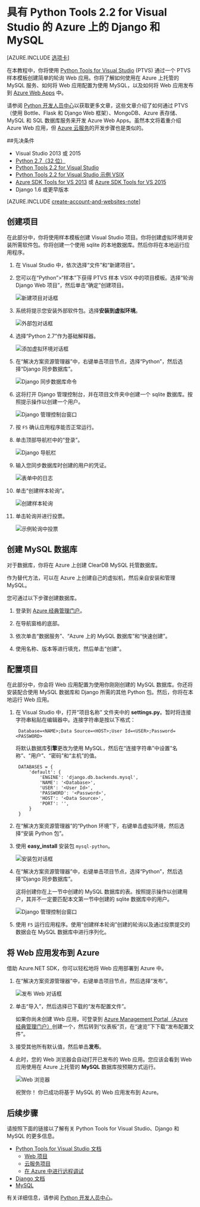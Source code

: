 <properties 
	pageTitle="具有 Python Tools 2.2 for Visual Studio 的 Azure 上的 Django 和 MySQL" 
	description="了解如何使用 Python Tools for Visual Studio 来创建在 MySQL 数据库实例中存储数据的 Django Web 应用，以及将应用部署到 Azure Web Apps 中。" 
	services="app-service\web" 
	documentationCenter="python" 
	authors="huguesv" 
	manager="wpickett" 
	editor=""/>

<tags
	ms.service="app-service-web"
	ms.date="06/01/2016"
	wacn.date="07/04/2016"/>

# 具有 Python Tools 2.2 for Visual Studio 的 Azure 上的 Django 和 MySQL 

[AZURE.INCLUDE [选项卡](../includes/app-service-web-get-started-nav-tabs.md)]

在本教程中，你将使用 [Python Tools for Visual Studio] (PTVS) 通过一个 PTVS 样本模板创建简单的轮询 Web 应用。你将了解如何使用在 Azure 上托管的 MySQL 服务、如何将 Web 应用配置为使用 MySQL，以及如何将 Web 应用发布到 [Azure Web Apps](/documentation/services/web-sites/) 中。

请参阅 [Python 开发人员中心]以获取更多文章，这些文章介绍了如何通过 PTVS（使用 Bottle、Flask 和 Django Web 框架）、MongoDB、Azure 表存储、MySQL 和 SQL 数据库服务来开发 Azure Web Apps。虽然本文将着重介绍 Azure Web 应用，但 [Azure 云服务]的开发步骤也是类似的。

##<a name="prerequisites"></a>先决条件

 - Visual Studio 2013 或 2015
 - [Python 2.7（32 位）]
 - [Python Tools 2.2 for Visual Studio]
 - [Python Tools 2.2 for Visual Studio 示例 VSIX]
 - [Azure SDK Tools for VS 2013] 或 [Azure SDK Tools for VS 2015]
 - Django 1.6 或更早版本

[AZURE.INCLUDE [create-account-and-websites-note](../includes/create-account-and-websites-note.md)]

## 创建项目

在此部分中，你将使用样本模板创建 Visual Studio 项目。你将创建虚拟环境并安装所需软件包。你将创建一个使用 sqlite 的本地数据库。然后你将在本地运行应用程序。

1. 在 Visual Studio 中，依次选择“文件”和“新建项目”。

1. 您可以在“Python”>“样本”下获得 PTVS 样本 VSIX 中的项目模板。选择“轮询 Django Web 项目”，然后单击“确定”创建项目。

    ![新建项目对话框](./media/web-sites-python-ptvs-django-mysql/PollsDjangoNewProject.png)

1. 系统将提示您安装外部软件包。选择**安装到虚拟环境**。

    ![外部包对话框](./media/web-sites-python-ptvs-django-mysql/PollsDjangoExternalPackages.png)

1. 选择“Python 2.7”作为基础解释器。

    ![添加虚拟环境对话框](./media/web-sites-python-ptvs-django-mysql/PollsCommonAddVirtualEnv.png)

1. 在“解决方案资源管理器”中，右键单击项目节点，选择“Python”，然后选择“Django 同步数据库”。

    ![Django 同步数据库命令](./media/web-sites-python-ptvs-django-mysql/PollsDjangoSyncDB.png)

1. 这将打开 Django 管理控制台，并在项目文件夹中创建一个 sqlite 数据库。按照提示操作以创建一个用户。

    ![Django 管理控制台窗口](./media/web-sites-python-ptvs-django-mysql/PollsDjangoConsole.png)

1. 按 `F5` 确认应用程序能否正常运行。

1. 单击顶部导航栏中的“登录”。

    ![Django 导航栏](./media/web-sites-python-ptvs-django-mysql/PollsDjangoCommonBrowserLocalMenu.png)

1. 输入您同步数据库时创建的用户的凭证。

    ![表单中的日志](./media/web-sites-python-ptvs-django-mysql/PollsDjangoCommonBrowserLocalLogin.png)

1. 单击“创建样本轮询”。

    ![创建样本轮询](./media/web-sites-python-ptvs-django-mysql/PollsDjangoCommonBrowserNoPolls.png)

1. 单击轮询并进行投票。

    ![示例轮询中投票](./media/web-sites-python-ptvs-django-mysql/PollsDjangoSqliteBrowser.png)

## 创建 MySQL 数据库

对于数据库，你将在 Azure 上创建 ClearDB MySQL 托管数据库。

作为替代方法，可以在 Azure 上创建自己的虚拟机，然后亲自安装和管理 MySQL。

您可通过以下步骤创建数据库。

1. 登录到 [Azure 经典管理门户]。

1.  在导航窗格的底部。

1.  依次单击“数据服务”、“Azure 上的 MySQL 数据库”和“快速创建”。

1.  使用名称、版本等进行填充，然后单击“创建”。

## 配置项目

在此部分中，你会将 Web 应用配置为使用你刚刚创建的 MySQL 数据库。你还将安装配合使用 MySQL 数据库和 Django 所需的其他 Python 包。然后，你将在本地运行 Web 应用。

1. 在 Visual Studio 中，打开“项目名称” 文件夹中的 **settings.py**。暂时将连接字符串粘贴在编辑器中。连接字符串是按以下格式：

        Database=<NAME>;Data Source=<HOST>;User Id=<USER>;Password=<PASSWORD>

    将默认数据库**引擎**更改为使用 MySQL，然后在“连接字符串”中设置“名称”、“用户”、“密码”和“主机”的值。

        DATABASES = {
            'default': {
                'ENGINE': 'django.db.backends.mysql',
                'NAME': '<Database>',
                'USER': '<User Id>',
                'PASSWORD': '<Password>',
                'HOST': '<Data Source>',
                'PORT': '',
            }
        }


1. 在“解决方案资源管理器”的“Python 环境”下，右键单击虚拟环境，然后选择“安装 Python 包”。

1. 使用 **easy\_install** 安装包 `mysql-python`。

    ![安装包对话框](./media/web-sites-python-ptvs-django-mysql/PollsDjangoMySQLInstallPackage.png)

1. 在“解决方案资源管理器”中，右键单击项目节点，选择“Python”，然后选择“Django 同步数据库”。

    这将创建你在上一节中创建的 MySQL 数据库的表。按照提示操作以创建用户，其并不一定要匹配本文第一节中创建的 sqlite 数据库中的用户。

    ![Django 管理控制台窗口](./media/web-sites-python-ptvs-django-mysql/PollsDjangoConsole.png)

1. 使用 `F5` 运行应用程序。使用“创建样本轮询”创建的轮询以及通过投票提交的数据会在 MySQL 数据库中进行序列化。

## 将 Web 应用发布到 Azure

借助 Azure.NET SDK，你可以轻松地将 Web 应用部署到 Azure 中。

1. 在“解决方案资源管理器”中，右键单击项目节点，然后选择“发布”。

    ![发布 Web 对话框](./media/web-sites-python-ptvs-django-mysql/PollsCommonPublishWebSiteDialog.png)

1.  单击“导入”，然后选择已下载的“发布配置文件”。

	如果你尚未创建 Web 应用，可登录到 [Azure Management Portal（Azure 经典管理门户）](https://manage.windowsazure.cn/)创建一个，然后转到“仪表板”页，在“速览”下下载“发布配置文件”。

1. 接受其他所有默认值，然后单击**发布**。

1. 此时，您的 Web 浏览器会自动打开已发布的 Web 应用。您应该会看到 Web 应用使用在 Azure 上托管的 **MySQL** 数据库按预期方式运行。

    ![Web 浏览器](./media/web-sites-python-ptvs-django-mysql/PollsDjangoAzureBrowser.png)

    祝贺你！ 你已成功将基于 MySQL 的 Web 应用发布到 Azure。

## 后续步骤

请按照下面的链接以了解有关 Python Tools for Visual Studio、Django 和 MySQL 的更多信息。

- [Python Tools for Visual Studio 文档]
  - [Web 项目]
  - [云服务项目]
  - [在 Azure 中进行远程调试]
- [Django 文档]
- [MySQL]

有关详细信息，请参阅 [Python 开发人员中心](/develop/python/)。

<!--Link references-->

[Python 开发人员中心]: /develop/python/
[Azure 云服务]: /documentation/articles/cloud-services-python-ptvs/

<!--External Link references-->

[Azure 经典管理门户]: https://manage.windowsazure.cn
[Python Tools for Visual Studio]: http://aka.ms/ptvs
[Python Tools 2.2 for Visual Studio]: http://go.microsoft.com/fwlink/?LinkID=624025
[Python Tools 2.2 for Visual Studio 示例 VSIX]: http://go.microsoft.com/fwlink/?LinkID=624025
[Azure SDK Tools for VS 2013]: http://go.microsoft.com/fwlink/?LinkId=323510
[Azure SDK Tools for VS 2015]: http://go.microsoft.com/fwlink/?LinkId=518003
[Python 2.7（32 位）]: http://go.microsoft.com/fwlink/?LinkId=517190
[Python Tools for Visual Studio 文档]: http://aka.ms/ptvsdocs
[在 Azure 中进行远程调试]: http://go.microsoft.com/fwlink/?LinkId=624026
[Web 项目]: http://go.microsoft.com/fwlink/?LinkId=624027
[云服务项目]: http://go.microsoft.com/fwlink/?LinkId=624028
[Django 文档]: https://www.djangoproject.com/
[MySQL]: http://www.mysql.com/
[video]: http://youtu.be/oKCApIrS0Lo

<!---HONumber=Mooncake_0627_2016-->